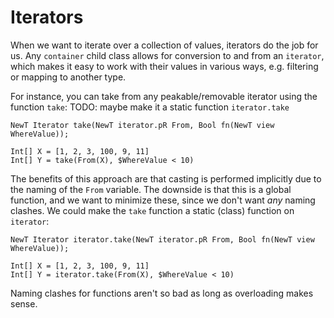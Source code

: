# Iterators

When we want to iterate over a collection of values, iterators do
the job for us.  Any `container` child class allows for conversion
to and from an `iterator`, which makes it easy to work with their
values in various ways, e.g. filtering or mapping to another type.

For instance, you can take from any peakable/removable iterator using
the function `take`:
TODO: maybe make it a static function `iterator.take`

```
NewT Iterator take(NewT iterator.pR From, Bool fn(NewT view WhereValue));

Int[] X = [1, 2, 3, 100, 9, 11]
Int[] Y = take(From(X), $WhereValue < 10)
```

The benefits of this approach are that casting is performed implicitly due
to the naming of the `From` variable.  The downside is that this is a global
function, and we want to minimize these, since we don't want *any* naming
clashes.  We could make the `take` function a static (class) function on `iterator`:

```
NewT Iterator iterator.take(NewT iterator.pR From, Bool fn(NewT view WhereValue));

Int[] X = [1, 2, 3, 100, 9, 11]
Int[] Y = iterator.take(From(X), $WhereValue < 10)
```

Naming clashes for functions aren't so bad as long as overloading makes sense.
